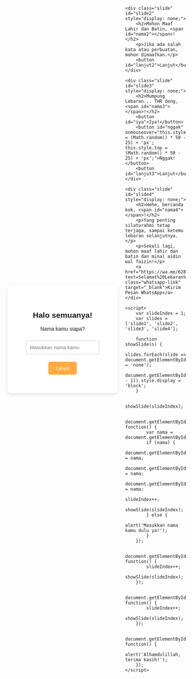 # <!DOCTYPE html>
<html lang="id">
<head>
    <meta charset="UTF-8">
    <meta name="viewport" content="width=device-width, initial-scale=1.0">
    <title>Ucapan Lebaran Interaktif</title>
    <style>
        body {
            font-family: 'Arial', sans-serif;
            margin: 0;
            padding: 0;
            display: flex;
            justify-content: center;
            align-items: center;
            min-height: 100vh;
            background-image: url('background.jpg'); /* Ganti dengan jalur gambar Anda jika berbeda */
            background-size: cover;
            background-repeat: no-repeat;
            transition: background-image 1s ease-in-out;
        }
        .slide {
            text-align: center;
            padding: 40px;
            background-color: rgba(255, 255, 255, 0.9);
            border-radius: 10px;
            box-shadow: 0 4px 8px rgba(0, 0, 0, 0.1);
            width: 80%;
            max-width: 600px;
            margin: 20px;
        }
        button {
            padding: 10px 20px;
            margin: 10px;
            border: none;
            border-radius: 5px;
            cursor: pointer;
            background-color: #ffab40;
            color: white;
        }
        #nggak {
            position: relative;
        }
        input[type="text"] {
            padding: 10px;
            margin: 10px;
            border: 1px solid #ccc;
            border-radius: 5px;
        }
        .whatsapp-link {
            display: block;
            margin-top: 20px;
            padding: 10px 20px;
            background-color: #25d366;
            color: white;
            text-decoration: none;
            border-radius: 5px;
        }
    </style>
</head>
<body>
    <div class="slide" id="slide1">
        <h2>Halo semuanya!</h2>
        <p>Nama kamu siapa?</p>
        <input type="text" id="nama" placeholder="Masukkan nama kamu">
        <button id="lanjut1">Lanjut</button>
    </div>

    <div class="slide" id="slide2" style="display: none;">
        <h2>Mohon Maaf Lahir dan Batin, <span id="nama2"></span>!</h2>
        <p>Jika ada salah kata atau perbuatan, mohon dimaafkan.</p>
        <button id="lanjut2">Lanjut</button>
    </div>

    <div class="slide" id="slide3" style="display: none;">
        <h2>Mumpung Lebaran... THR dong, <span id="nama3"></span>!</h2>
        <button id="iya">Iya!</button>
        <button id="nggak" onmouseover="this.style.left = (Math.random() * 50 - 25) + 'px'; this.style.top = (Math.random() * 50 - 25) + 'px';">Nggak!</button>
        <button id="lanjut3">Lanjut</button>
    </div>

    <div class="slide" id="slide4" style="display: none;">
        <h2>Hehe, bercanda kok, <span id="nama4"></span>!</h2>
        <p>Yang penting silaturahmi tetap terjaga, sampai ketemu lebaran selanjutnya.</p>
        <p>Sekali lagi, mohon maaf lahir dan batin dan minal aidin wal faizin!</p>
        <a href="https://wa.me/6285161123017?text=Selamat%20Lebaran%20ya!" class="whatsapp-link" target="_blank">Kirim Pesan WhatsApp</a>
    </div>

    <script>
        var slideIndex = 1;
        var slides = ['slide1', 'slide2', 'slide3', 'slide4'];

        function showSlide(n) {
            slides.forEach(slide => document.getElementById(slide).style.display = 'none');
            document.getElementById(slides[n - 1]).style.display = 'block';
        }

        showSlide(slideIndex);

        document.getElementById('lanjut1').addEventListener('click', function() {
            var nama = document.getElementById('nama').value;
            if (nama) {
                document.getElementById('nama2').textContent = nama;
                document.getElementById('nama3').textContent = nama;
                document.getElementById('nama4').textContent = nama;
                slideIndex++;
                showSlide(slideIndex);
            } else {
                alert('Masukkan nama kamu dulu ya!');
            }
        });

        document.getElementById('lanjut2').addEventListener('click', function() {
            slideIndex++;
            showSlide(slideIndex);
        });

        document.getElementById('lanjut3').addEventListener('click', function() {
            slideIndex++;
            showSlide(slideIndex);
        });

        document.getElementById('iya').addEventListener('click', function() {
            alert('Alhamdulillah, terima kasih!');
        });
    </script>
</body>
</html>
